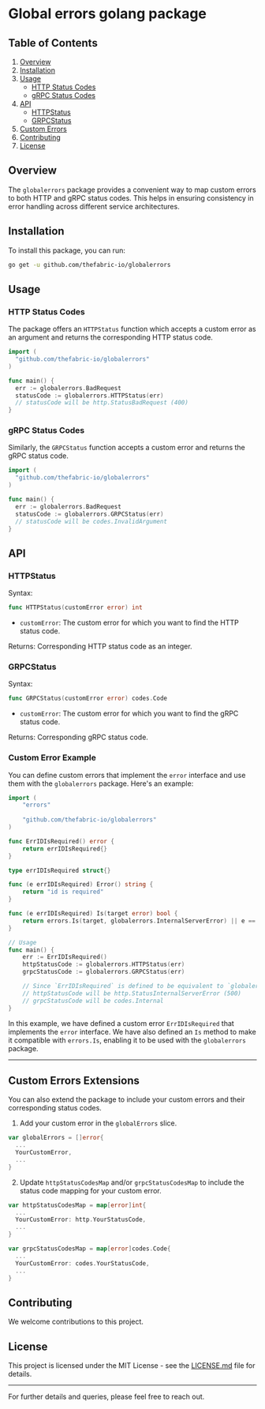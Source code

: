 # Global errors golang package

## Table of Contents
1. [Overview](#overview)
2. [Installation](#installation)
3. [Usage](#usage)
    - [HTTP Status Codes](#http-status-codes)
    - [gRPC Status Codes](#grpc-status-codes)
4. [API](#api)
    - [HTTPStatus](#httpstatus)
    - [GRPCStatus](#grpcstatus)
5. [Custom Errors](#custom-errors)
6. [Contributing](#contributing)
7. [License](#license)

## Overview

The `globalerrors` package provides a convenient way to map custom errors to both HTTP and gRPC status codes. This helps in ensuring consistency in error handling across different service architectures.

## Installation

To install this package, you can run:

```bash
go get -u github.com/thefabric-io/globalerrors
```

## Usage

### HTTP Status Codes

The package offers an `HTTPStatus` function which accepts a custom error as an argument and returns the corresponding HTTP status code.

```go
import (
  "github.com/thefabric-io/globalerrors"
)

func main() {
  err := globalerrors.BadRequest
  statusCode := globalerrors.HTTPStatus(err)
  // statusCode will be http.StatusBadRequest (400)
}
```

### gRPC Status Codes

Similarly, the `GRPCStatus` function accepts a custom error and returns the gRPC status code.

```go
import (
  "github.com/thefabric-io/globalerrors"
)

func main() {
  err := globalerrors.BadRequest
  statusCode := globalerrors.GRPCStatus(err)
  // statusCode will be codes.InvalidArgument
}
```

## API

### HTTPStatus

Syntax:

```go
func HTTPStatus(customError error) int
```

- `customError`: The custom error for which you want to find the HTTP status code.

Returns: Corresponding HTTP status code as an integer.

### GRPCStatus

Syntax:

```go
func GRPCStatus(customError error) codes.Code
```

- `customError`: The custom error for which you want to find the gRPC status code.

Returns: Corresponding gRPC status code.


### Custom Error Example

You can define custom errors that implement the `error` interface and use them with the `globalerrors` package. Here's an example:

```go
import (
	"errors"
	
	"github.com/thefabric-io/globalerrors"
)

func ErrIDIsRequired() error {
	return errIDIsRequired{}
}

type errIDIsRequired struct{}

func (e errIDIsRequired) Error() string {
	return "id is required"
}

func (e errIDIsRequired) Is(target error) bool {
	return errors.Is(target, globalerrors.InternalServerError) || e == target
}

// Usage
func main() {
	err := ErrIDIsRequired()
	httpStatusCode := globalerrors.HTTPStatus(err)
	grpcStatusCode := globalerrors.GRPCStatus(err)

	// Since `ErrIDIsRequired` is defined to be equivalent to `globalerrors.InternalServerError`,
	// httpStatusCode will be http.StatusInternalServerError (500)
	// grpcStatusCode will be codes.Internal
}
```

In this example, we have defined a custom error `ErrIDIsRequired` that implements the `error` interface. We have also defined an `Is` method to make it compatible with `errors.Is`, enabling it to be used with the `globalerrors` package.

---

## Custom Errors Extensions

You can also extend the package to include your custom errors and their corresponding status codes.

1. Add your custom error in the `globalErrors` slice.

```go
var globalErrors = []error{
  ...
  YourCustomError,
  ...
}
```

2. Update `httpStatusCodesMap` and/or `grpcStatusCodesMap` to include the status code mapping for your custom error.

```go
var httpStatusCodesMap = map[error]int{
  ...
  YourCustomError: http.YourStatusCode,
  ...
}

var grpcStatusCodesMap = map[error]codes.Code{
  ...
  YourCustomError: codes.YourStatusCode,
  ...
}
```

## Contributing

We welcome contributions to this project.

## License

This project is licensed under the MIT License - see the [LICENSE.md](LICENSE.md) file for details.

---
For further details and queries, please feel free to reach out.
